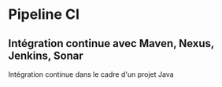 # Pipeline CI
## Intégration continue avec Maven, Nexus, Jenkins, Sonar
Intégration continue dans le cadre d'un projet Java
